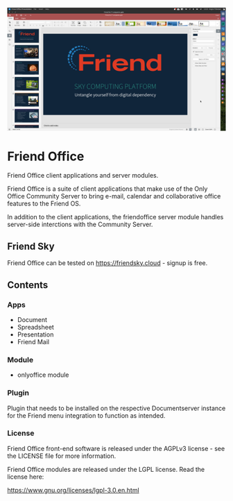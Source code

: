 ![Friend Office preview image](https://github.com/friendupcloud/friend-office/blob/main/foffice.jpg?raw=true)

# Friend Office
Friend Office client applications and server modules.

Friend Office is a suite of client applications that make use of the Only Office Community Server to bring e-mail, calendar and collaborative office features to the Friend OS.

In addition to the client applications, the friendoffice server module handles server-side interctions with the Community Server.

## Friend Sky

Friend Office can be tested on https://friendsky.cloud - signup is free.

## Contents

### Apps

 * Document
 * Spreadsheet
 * Presentation
 * Friend Mail
 
### Module
 
 * onlyoffice module
 
### Plugin
 
 Plugin that needs to be installed on the respective Documentserver instance for the Friend menu integration to function as intended.

### License

 Friend Office front-end software is released under the AGPLv3 license - 
 see the LICENSE file for more information.
 
 Friend Office modules are released
 under the LGPL license. Read the license here:
 
 https://www.gnu.org/licenses/lgpl-3.0.en.html


